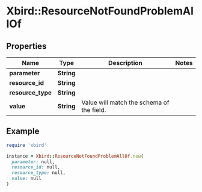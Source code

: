 # Xbird::ResourceNotFoundProblemAllOf

## Properties

| Name | Type | Description | Notes |
| ---- | ---- | ----------- | ----- |
| **parameter** | **String** |  |  |
| **resource_id** | **String** |  |  |
| **resource_type** | **String** |  |  |
| **value** | **String** | Value will match the schema of the field. |  |

## Example

```ruby
require 'xbird'

instance = Xbird::ResourceNotFoundProblemAllOf.new(
  parameter: null,
  resource_id: null,
  resource_type: null,
  value: null
)
```

